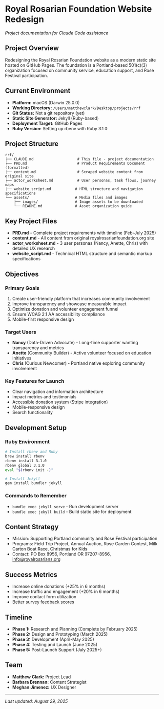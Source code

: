 # Royal Rosarian Foundation Website Redesign

*Project documentation for Claude Code assistance*

## Project Overview

Redesigning the Royal Rosarian Foundation website as a modern static site hosted on GitHub Pages. The foundation is a Portland-based 501(c)(3) organization focused on community service, education support, and Rose Festival participation.

## Current Environment

- **Platform:** macOS (Darwin 25.0.0)
- **Working Directory:** `/Users/matthewclark/Desktop/projects/rrf`
- **Git Status:** Not a git repository (yet)
- **Static Site Generator:** Jekyll (Ruby-based)
- **Deployment Target:** GitHub Pages
- **Ruby Version:** Setting up rbenv with Ruby 3.1.0

## Project Structure

```
rrf/
├── CLAUDE.md                    # This file - project documentation
├── PRD.md                       # Product Requirements Document (formatted)
├── content.md                   # Scraped website content from original site
├── actor_worksheet.md           # User personas, task flows, journey maps
├── website_script.md           # HTML structure and navigation specifications
└── assets/                     # Media files and images
    ├── images/                 # Image assets to be downloaded
    └── README.md               # Asset organization guide
```

## Key Project Files

- **PRD.md** - Complete project requirements with timeline (Feb-July 2025)
- **content.md** - All content from original royalrosarianfoundation.org site
- **actor_worksheet.md** - 3 user personas (Nancy, Anette, Chris) with detailed UX research
- **website_script.md** - Technical HTML structure and semantic markup specifications

## Objectives

### Primary Goals
1. Create user-friendly platform that increases community involvement
2. Improve transparency and showcase measurable impact
3. Optimize donation and volunteer engagement funnel
4. Ensure WCAG 2.1 AA accessibility compliance
5. Mobile-first responsive design

### Target Users
- **Nancy** (Data-Driven Advocate) - Long-time supporter wanting transparency and metrics
- **Anette** (Community Builder) - Active volunteer focused on education initiatives  
- **Chris** (Curious Newcomer) - Portland native exploring community involvement

### Key Features for Launch
- Clear navigation and information architecture
- Impact metrics and testimonials
- Accessible donation system (Stripe integration)
- Mobile-responsive design
- Search functionality

## Development Setup

### Ruby Environment
```bash
# Install rbenv and Ruby
brew install rbenv
rbenv install 3.1.0
rbenv global 3.1.0
eval "$(rbenv init -)"

# Install Jekyll
gem install bundler jekyll
```

### Commands to Remember
- `bundle exec jekyll serve` - Run development server
- `bundle exec jekyll build` - Build static site for deployment

## Content Strategy

- Mission: Supporting Portland community and Rose Festival participation  
- Programs: Field Trip Project, Annual Auction, Rose Garden Contest, Milk Carton Boat Race, Christmas for Kids
- Contact: PO Box 8956, Portland OR 97207-8956, info@royalrosarians.org

## Success Metrics
- Increase online donations (+25% in 6 months)
- Increase traffic and engagement (+20% in 6 months)
- Improve contact form utilization
- Better survey feedback scores

## Timeline
- **Phase 1:** Research and Planning (Complete by February 2025)
- **Phase 2:** Design and Prototyping (March 2025) 
- **Phase 3:** Development (April-May 2025)
- **Phase 4:** Testing and Launch (June 2025)
- **Phase 5:** Post-Launch Support (July 2025+)

## Team
- **Matthew Clark:** Project Lead
- **Barbara Brennan:** Content Strategist  
- **Meghan Jimenez:** UX Designer

---

*Last updated: August 29, 2025*